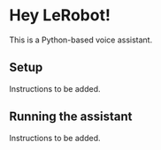 # Hey LeRobot!

This is a Python-based voice assistant.

## Setup

Instructions to be added.

## Running the assistant

Instructions to be added.
